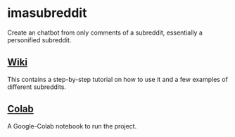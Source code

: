 # imasubreddit

Create an chatbot from only comments of a subreddit, essentially a personified subreddit.

## [Wiki](https://github.com/paperbenni/imasubreddit/wiki)
This contains a step-by-step tutorial on how to use it and a few examples of different subreddits.

## [Colab](https://colab.research.google.com/github/paperbenni/imasubreddit/blob/master/chatbot.ipynb)
A Google-Colab notebook to run the project.
